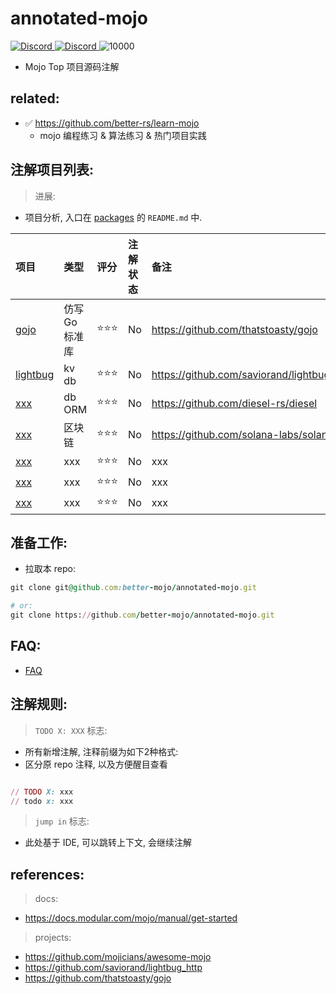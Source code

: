 # annotated-mojo

<p align="">
    <a href="https://discord.com/invite/MnDA9pfWAW" target="_blank">
      <img src="https://img.shields.io/badge/Discord-GossipCoder-%237289DA.svg?logo=iscord&logoColor=white" alt="Discord">
    </a> 
    <a href="https://discord.com/invite/MnDA9pfWAW" target="_blank">
      <img src="https://img.shields.io/discord/877031318272217179" alt="Discord">
    </a> 
    <img src="https://visitor-badge.laobi.icu/badge?page_id=better-mojo" alt="10000" />
</p>

- Mojo Top 项目源码注解

## related:

- ✅️ https://github.com/better-rs/learn-mojo
    - mojo 编程练习 & 算法练习 & 热门项目实践

## 注解项目列表:

> 进展:

- 项目分析, 入口在 [packages](./packages) 的 `README.md` 中.

| 项目                           | 类型       | 评分  | 注解状态 | 备注                                         |
|:-----------------------------|:---------|:----|:-----|:-------------------------------------------|
| [gojo](./packages/gojo)      | 仿写 Go标准库 | ⭐⭐⭐ | No   | https://github.com/thatstoasty/gojo        |
| [lightbug](./packages/light) | kv db    | ⭐⭐⭐ | No   | https://github.com/saviorand/lightbug_http |
| [xxx](./xxx)                 | db ORM   | ⭐⭐⭐ | No   | https://github.com/diesel-rs/diesel        |
| [xxx](./xxx)                 | 区块链      | ⭐⭐⭐ | No   | https://github.com/solana-labs/solana      |
| [xxx](./xxx)                 | xxx      | ⭐⭐⭐ | No   | xxx                                        |
| [xxx](./xxx)                 | xxx      | ⭐⭐⭐ | No   | xxx                                        |
| [xxx](./xxx)                 | xxx      | ⭐⭐⭐ | No   | xxx                                        |

## 准备工作:

- 拉取本 repo:

```ruby
git clone git@github.com:better-mojo/annotated-mojo.git

# or:    
git clone https://github.com/better-mojo/annotated-mojo.git

```

## FAQ:

- [FAQ](./FAQ.md)

## 注解规则:

> `TODO X: XXX` 标志:

- 所有新增注解, 注释前缀为如下2种格式:
- 区分原 repo 注释, 以及方便醒目查看

```ruby 

// TODO X: xxx
// todo x: xxx

```

> `jump in` 标志:

- 此处基于 IDE, 可以跳转上下文, 会继续注解

## references:

> docs:

- https://docs.modular.com/mojo/manual/get-started

> projects:

- https://github.com/mojicians/awesome-mojo
- https://github.com/saviorand/lightbug_http
- https://github.com/thatstoasty/gojo